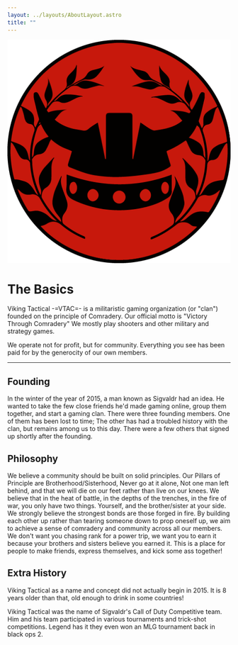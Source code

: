```yaml
---
layout: ../layouts/AboutLayout.astro
title: ""
---
```

![Logo](public/assets/logo.png)

# The Basics
Viking Tactical -=VTAC=- is a militaristic gaming organization (or "clan") founded on the principle of Comradery. Our official motto is "Victory Through Comradery" We mostly play shooters and other military and strategy games.

We operate not for profit, but for community. Everything you see has been paid for by the generocity of our own members.
<hr/>

## Founding

In the winter of the year of 2015, a man known as Sigvaldr had an idea. He wanted to take the few close friends he'd made gaming online, group them together, and start a gaming clan.
There were three founding members. One of them has been lost to time; The other has had a troubled history with the clan, but remains among us to this day. There were a few others that signed up shortly after the founding. 

## Philosophy

We believe a community should be built on solid principles. Our Pillars of Principle are Brotherhood/Sisterhood, Never go at it alone, Not one man left behind, and that we will die on our feet rather than live on our knees.
We believe that in the heat of battle, in the depths of the trenches, in the fire of war, you only have two things. Yourself, and the brother/sister at your side. We strongly believe the strongest bonds are those forged
in fire. By building each other up rather than tearing someone down to prop oneself up, we aim to achieve a sense of comradery and community across all our members. We don't want you chasing rank for a power trip, we want you to 
earn it because your brothers and sisters believe you earned it. This is a place for people to make friends, express themselves, and kick some ass together!

## Extra History

Viking Tactical as a name and concept did not actually begin in 2015. It is 8 years older than that, old enough to drink in some countries!

Viking Tactical was the name of Sigvaldr's Call of Duty Competitive team. Him and his team participated in various tournaments and trick-shot competitions. Legend has it they even won an MLG tournament back in black ops 2.